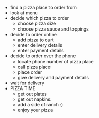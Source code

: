 * find a pizza place to order from  
* look at menu  
* decide which pizza to order  
    * choose pizza size  
    * choose pizza sauce and toppings  
* decide to order online  
    * add pizza to cart  
    * enter delivery details  
    * enter payment details  
* decide to order over the phone  
    * locate phone number of pizza place  
    * call pizza place  
    * place order  
    * give delivery and payment details  
* wait for delivery  
* PIZZA TIME  
    * get out plates  
    * get out napkins  
    * add a side of ranch :)  
    * enjoy your pizza  